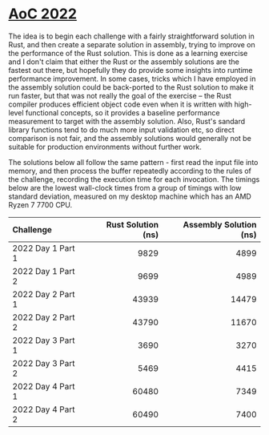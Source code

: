 # [AoC 2022](https://adventofcode.com/2022)

The idea is to begin each challenge with a fairly straightforward solution in
Rust, and then create a separate solution in assembly, trying to improve on the
performance of the Rust solution. This is done as a learning exercise and I
don't claim that either the Rust or the assembly solutions are the fastest out
there, but hopefully they do provide some insights into runtime performance
improvement. In some cases, tricks which I have employed in the assembly
solution could be back-ported to the Rust solution to make it run faster, but
that was not really the goal of the exercise &ndash; the Rust compiler
produces efficient object code even when it is written with high-level
functional concepts, so it provides a baseline performance measurement to target
with the assembly solution. Also, Rust's sandard library functions tend to do
much more input validation etc, so direct comparison is not fair, and the
assembly solutions would generally not be suitable for production environments
without further work.

The solutions below all follow the same pattern - first read the input
file into memory, and then process the buffer repeatedly according to
the rules of the challenge, recording the execution time for each
invocation. The timings below are the lowest wall-clock times from a
group of timings with low standard deviation, measured on my desktop
machine which has an AMD Ryzen 7 7700 CPU.

| Challenge | Rust Solution (ns) | Assembly Solution (ns) |
| :-------- | -----------------: | ---------------------: |
| 2022 Day 1 Part 1 |  9829 |  4899 |
| 2022 Day 1 Part 2 |  9699 |  4989 |
| 2022 Day 2 Part 1 | 43939 | 14479 |
| 2022 Day 2 Part 2 | 43790 | 11670 |
| 2022 Day 3 Part 1 |  3690 |  3270 |
| 2022 Day 3 Part 2 |  5469 |  4415 |
| 2022 Day 4 Part 1 | 60480 |  7349 |
| 2022 Day 4 Part 2 | 60490 |  7400 |



